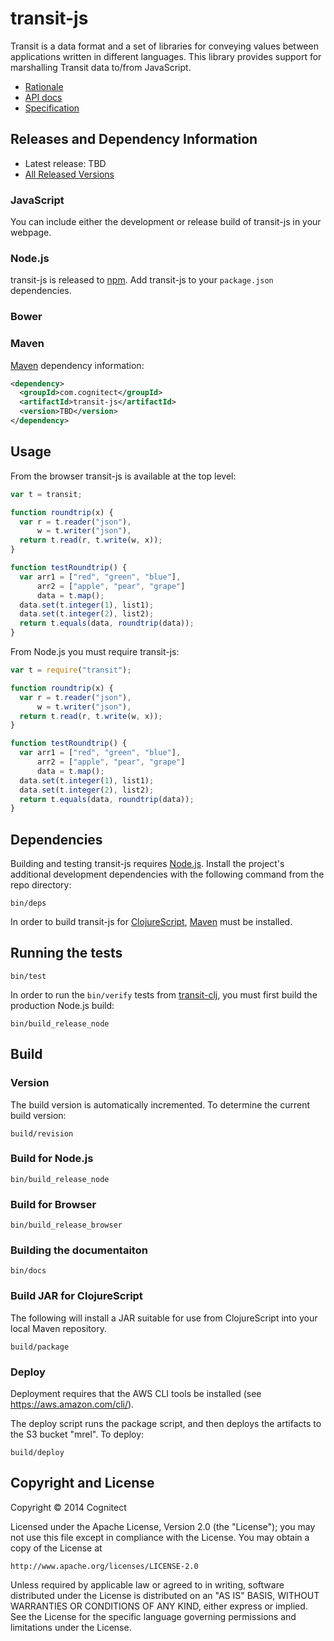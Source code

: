 # transit-js

Transit is a data format and a set of libraries for conveying values between applications written in different languages. This library provides support for marshalling Transit data to/from JavaScript.

* [Rationale](http://i-should-be-a-link)
* [API docs](http://cognitect.github.io/transit-java/)
* [Specification](http://github.com/cognitect/transit-format)

## Releases and Dependency Information

* Latest release: TBD
* [All Released Versions](http://search.maven.org/#search%7Cgav%7C1%7Cg%3A%22com.cognitect%22%20AND%20a%3A%22transit-cljs%22)

### JavaScript

You can include either the development or release build of transit-js in
your webpage.

### Node.js

transit-js is released to [npm](https://www.npmjs.org). Add transit-js to your `package.json` dependencies.

### Bower

### Maven

[Maven](http://maven.apache.org/) dependency information:

```xml
<dependency>
  <groupId>com.cognitect</groupId>
  <artifactId>transit-js</artifactId>
  <version>TBD</version>
</dependency>
```

## Usage

From the browser transit-js is available at the top level:

```javascript
var t = transit;

function roundtrip(x) {
  var r = t.reader("json"),
      w = t.writer("json"),
  return t.read(r, t.write(w, x));
}

function testRoundtrip() {
  var arr1 = ["red", "green", "blue"],
      arr2 = ["apple", "pear", "grape"]
      data = t.map();
  data.set(t.integer(1), list1);
  data.set(t.integer(2), list2);
  return t.equals(data, roundtrip(data));
}
```

From Node.js you must require transit-js:

```javascript
var t = require("transit");

function roundtrip(x) {
  var r = t.reader("json"),
      w = t.writer("json"),
  return t.read(r, t.write(w, x));
}

function testRoundtrip() {
  var arr1 = ["red", "green", "blue"],
      arr2 = ["apple", "pear", "grape"]
      data = t.map();
  data.set(t.integer(1), list1);
  data.set(t.integer(2), list2);
  return t.equals(data, roundtrip(data));
}
```

## Dependencies

Building and testing transit-js requires
[Node.js](http://nodejs.org). Install the project's additional
development dependencies with the following command from the repo
directory:

```
bin/deps
```

In order to build transit-js for
[ClojureScript](http://github.com/clojure/clojurescript),
[Maven](http://maven.apache.org) must be installed.

## Running the tests

```
bin/test
```

In order to run the `bin/verify` tests from
[transit-clj](http://github.com/cognitect/transit-clj), you must first
build the production Node.js build:

```
bin/build_release_node
```

## Build

### Version

The build version is automatically incremented.  To determine the
current build version:

```
build/revision
```

### Build for Node.js

```
bin/build_release_node
```

### Build for Browser

```
bin/build_release_browser
```

### Building the documentaiton

```
bin/docs
```

### Build JAR for ClojureScript

The following will install a JAR suitable for use from ClojureScript
into your local Maven repository.

```
build/package
```

### Deploy

Deployment requires that the AWS CLI tools be installed (see
https://aws.amazon.com/cli/).

The deploy script runs the package script, and then deploys the
artifacts to the S3 bucket "mrel".  To deploy:

    build/deploy

## Copyright and License

Copyright © 2014 Cognitect

Licensed under the Apache License, Version 2.0 (the "License");
you may not use this file except in compliance with the License.
You may obtain a copy of the License at

    http://www.apache.org/licenses/LICENSE-2.0

Unless required by applicable law or agreed to in writing, software
distributed under the License is distributed on an "AS IS" BASIS,
WITHOUT WARRANTIES OR CONDITIONS OF ANY KIND, either express or implied.
See the License for the specific language governing permissions and
limitations under the License.
